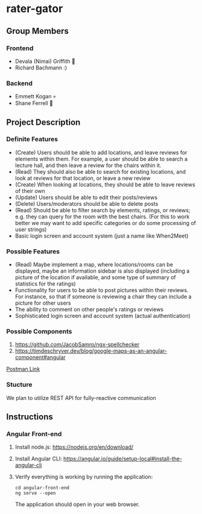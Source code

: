 # rater-gator

## Group Members

### Frontend
- Devala (Nimai) Griffith :kangaroo: 
- Richard Bachmann :)

### Backend
- Emmett Kogan :skull:
- Shane Ferrell :monkey:

## Project Description

### Definite Features
- (Create) Users should be able to add locations, and leave reviews for 
  elements within them. For example, a user should be able to search
  a lecture hall, and then leave a review for the chairs within it.
- (Read) They should also be able to search for existing locations, and look
  at reviews for that location, or leave a new review
- (Create) When looking at locations, they should be able to leave reviews of 
  their own
- (Update) Users should be able to edit their posts/reviews
- (Delete) Users/moderators should be able to delete posts
- (Read) Should be able to filter search by elements, ratings, or reviews;
  e.g. they can query for the room with the best chairs. (For this to work
  better we may want to add specific categories or do some processing of user
  strings)
- Basic login screen and account system (just a name like When2Meet)

### Possible Features
- (Read) Maybe implement a map, where locations/rooms can be displayed, maybe
  an information sidebar is also displayed (including a picture of the location
  if available, and some type of summary of statistics for the ratings)
- Functionality for users to be able to post pictures within their reviews. For
  instance, so that if someone is reviewing a chair they can include a picture for
  other users
- The ability to comment on other people's ratings or reviews
- Sophisticated login screen and account system (actual authentication)

### Possible Components
1. https://github.com/JacobSamro/ngx-spellchecker
2. https://timdeschryver.dev/blog/google-maps-as-an-angular-component#angular

[Postman Link](https://app.getpostman.com/join-team?invite_code=93eeacce0902283fe854b0f8cedadc87&target_code=26326ce816c118a21b7b8f868fab1030)


### Stucture
We plan to utilize REST API for fully-reactive communication

## Instructions

### Angular Front-end

1. Install node.js: https://nodejs.org/en/download/

2. Install Angular CLI: https://angular.io/guide/setup-local#install-the-angular-cli

3. Verify everything is working by running the application:
   ```
   cd angular-front-end
   ng serve --open
   ```
   The application should open in your web browser.
